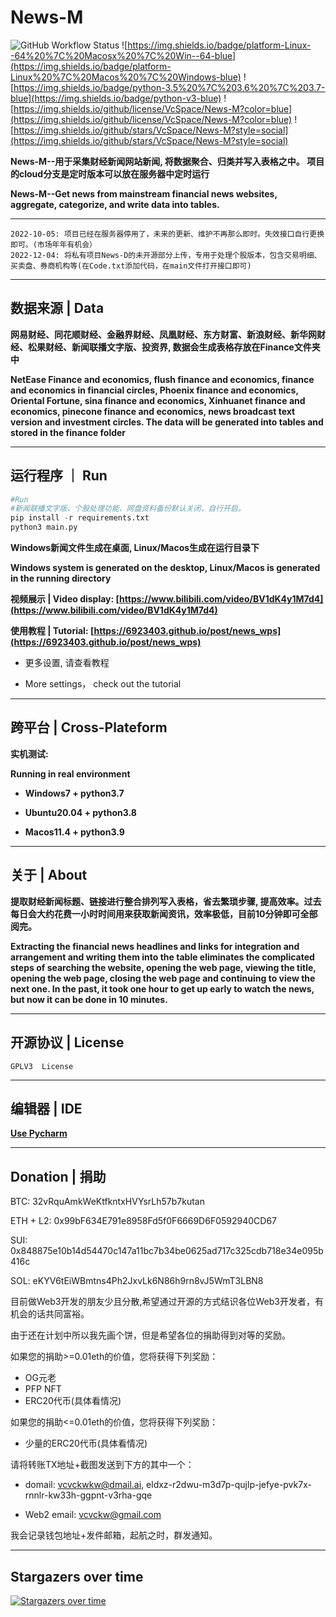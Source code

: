 # News-M

![GitHub Workflow Status](https://img.shields.io/github/actions/workflow/status/VcSpace/News-M/python-app.yml?branch=main)
![https://img.shields.io/badge/platform-Linux--64%20%7C%20Macosx%20%7C%20Win--64-blue](https://img.shields.io/badge/platform-Linux%20%7C%20Macos%20%7C%20Windows-blue) ![https://img.shields.io/badge/python-3.5%20%7C%203.6%20%7C%203.7-blue](https://img.shields.io/badge/python-v3-blue) ![https://img.shields.io/github/license/VcSpace/News-M?color=blue](https://img.shields.io/github/license/VcSpace/News-M?color=blue) ![https://img.shields.io/github/stars/VcSpace/News-M?style=social](https://img.shields.io/github/stars/VcSpace/News-M?style=social)

**News-M--用于采集财经新闻网站新闻, 将数据聚合、归类并写入表格之中。 项目的cloud分支是定时版本可以放在服务器中定时运行** 

**News-M--Get news from mainstream financial news websites, aggregate, categorize, and write data into tables.**

---

```
2022-10-05: 项目已经在服务器停用了，未来的更新、维护不再那么即时。失效接口自行更换即可。(市场年年有机会）
2022-12-04: 将私有项目News-D的未开源部分上传，专用于处理个股版本，包含交易明细、买卖盘、券商机构等(在Code.txt添加代码，在main文件打开接口即可)
```

---

## 数据来源 | Data

**网易财经、同花顺财经、金融界财经、凤凰财经、东方财富、新浪财经、新华网财经、松果财经、新闻联播文字版、投资界, 数据会生成表格存放在Finance文件夹中**

**NetEase Finance and economics, flush finance and economics, finance and economics in financial circles, Phoenix finance and economics, Oriental Fortune, sina finance and economics, Xinhuanet finance and economics, pinecone finance and economics, news broadcast text version and investment circles. The data will be generated into tables and stored in the finance folder**

---

## 运行程序 ｜ Run

```python 
#Run
#新闻联播文字版、个股处理功能、网盘资料备份默认关闭，自行开启。
pip install -r requirements.txt
python3 main.py
```

**Windows新闻文件生成在桌面, Linux/Macos生成在运行目录下**

**Windows system is generated on the desktop, Linux/Macos is generated in the running directory**

**视频展示 | Video display: [https://www.bilibili.com/video/BV1dK4y1M7d4](https://www.bilibili.com/video/BV1dK4y1M7d4)**

**使用教程 | Tutorial: [https://6923403.github.io/post/news_wps](https://6923403.github.io/post/news_wps)**

- 更多设置, 请查看教程

- More settings， check out the tutorial
 
---

## 跨平台 | Cross-Plateform

**实机测试:**

**Running in real environment**

- **Windows7 + python3.7**

- **Ubuntu20.04 + python3.8**

- **Macos11.4 + python3.9**

---

## 关于 | About

**提取财经新闻标题、链接进行整合排列写入表格，省去繁琐步骤, 提高效率。过去每日会大约花费一小时时间用来获取新闻资讯，效率极低，目前10分钟即可全部阅完。**

**Extracting the financial news headlines and links for integration and arrangement and writing them into the table eliminates the complicated steps of searching the website, opening the web page, viewing the title, opening the web page, closing the web page and continuing to view the next one. In the past, it took one hour to get up early to watch the news, but now it can be done in 10 minutes.**


---

## 开源协议 | License

``GPLV3  License``

---

## 编辑器 | IDE 

**[Use Pycharm](https://www.jetbrains.com/pycharm/)**

---

## Donation | 捐助

BTC: 32vRquAmkWeKtfkntxHVYsrLh57b7kutan

ETH + L2: 0x99bF634E791e8958Fd5f0F6669D6F0592940CD67

SUI: 0x848875e10b14d54470c147a11bc7b34be0625ad717c325cdb718e34e095b416c

SOL: eKYV6tEiWBmtns4Ph2JxvLk6N86h9rn8vJ5WmT3LBN8

目前做Web3开发的朋友少且分散,希望通过开源的方式结识各位Web3开发者，有机会的话共同富裕。

由于还在计划中所以我先画个饼，但是希望各位的捐助得到对等的奖励。

如果您的捐助>=0.01eth的价值，您将获得下列奖励： 

- OG元老
- PFP NFT
- ERC20代币(具体看情况)
 
如果您的捐助<=0.01eth的价值，您将获得下列奖励：

- 少量的ERC20代币(具体看情况)

请将转账TX地址+截图发送到下方的其中一个：

- domail: vcvckwkw@dmail.ai, eldxz-r2dwu-m3d7p-qujlp-jefye-pvk7x-rnnlr-kw33h-ggpnt-v3rha-gqe

- Web2 email: vcvckw@gmail.com

我会记录钱包地址+发件邮箱，起航之时，群发通知。

---

## Stargazers over time

[![Stargazers over time](https://starchart.cc/VcSpace/News-M.svg)](https://starchart.cc/VcSpace/News-M)


